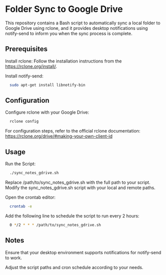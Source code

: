 # Folder Sync to Google Drive

This repository contains a Bash script to automatically sync a local folder to Google Drive using rclone, and it provides desktop notifications using notify-send to inform you when the sync process is complete.

## Prerequisites
Install rclone: Follow the installation instructions from the https://rclone.org/install/.


Install notify-send: 

```bash
  sudo apt-get install libnotify-bin
```
    
## Configuration
Configure rclone with your Google Drive: 

```bash
  rclone config
```

For configuration steps, refer to the official rclone documentation: https://rclone.org/drive/#making-your-own-client-id




## Usage
Run the Script:
```bash
  ./sync_notes_gdrive.sh 
```
  
Replace /path/to/sync_notes_gdrive.sh with the full path to your script.
 Modify the sync_notes_gdrive.sh script with your local and remote paths.

Open the crontab editor: 
```bash
  crontab -e
```
Add the following line to schedule the script to run every 2 hours:

```bash
  0 */2 * * * /path/to/sync_notes_gdrive.sh
```


## Notes

Ensure that your desktop environment supports notifications for notify-send to work.

Adjust the script paths and cron schedule according to your needs.

